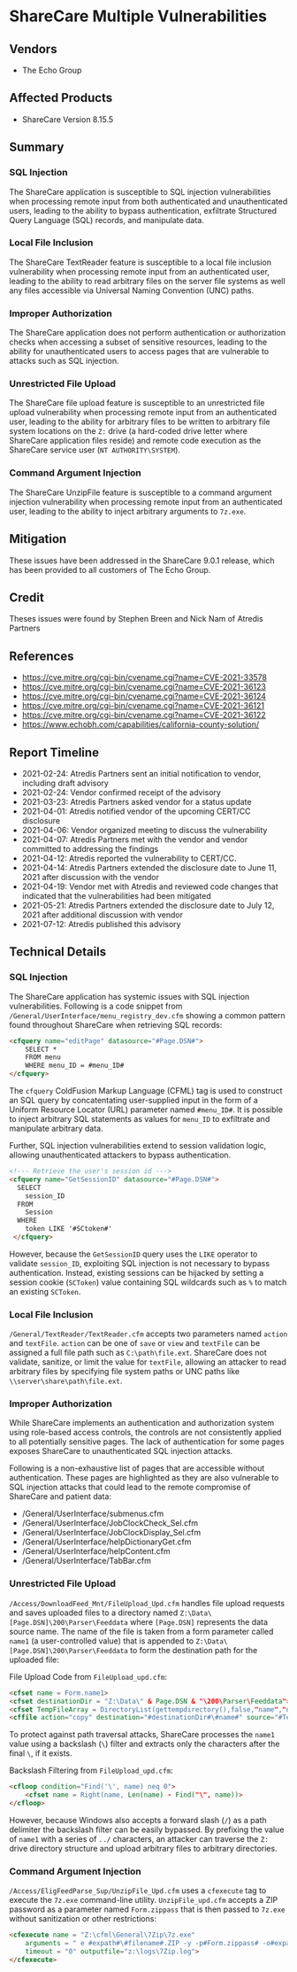 # ShareCare Multiple Vulnerabilities

## Vendors

* The Echo Group

## Affected Products

* ShareCare Version 8.15.5

## Summary

### SQL Injection
The ShareCare application is susceptible to SQL injection vulnerabilities when processing remote input from both authenticated and unauthenticated users, leading to the ability to bypass authentication, exfiltrate Structured Query Language (SQL) records, and manipulate data.

### Local File Inclusion
The ShareCare TextReader feature is susceptible to a local file inclusion vulnerability when processing remote input from an authenticated user, leading to the ability to read arbitrary files on the server file systems as well any files accessible via Universal Naming Convention (UNC) paths.

### Improper Authorization
The ShareCare application does not perform authentication or authorization checks when accessing a subset of sensitive resources, leading to the ability for unauthenticated users to access pages that are vulnerable to attacks such as SQL injection.

### Unrestricted File Upload
The ShareCare file upload feature is susceptible to an unrestricted file upload vulnerability when processing remote input from an authenticated user, leading to the ability for arbitrary files to be written to arbitrary file system locations on the `Z:` drive (a hard-coded drive letter where ShareCare application files reside) and remote code execution as the ShareCare service user (`NT AUTHORITY\SYSTEM`).

### Command Argument Injection
The ShareCare UnzipFile feature is susceptible to a command argument injection vulnerability when processing remote input from an authenticated user, leading to the ability to inject arbitrary arguments to `7z.exe`.

## Mitigation

These issues have been addressed in the ShareCare 9.0.1 release, which has been provided to all customers of The Echo Group.

## Credit

Theses issues were found by Stephen Breen and Nick Nam of Atredis Partners

## References

* https://cve.mitre.org/cgi-bin/cvename.cgi?name=CVE-2021-33578
* https://cve.mitre.org/cgi-bin/cvename.cgi?name=CVE-2021-36123
* https://cve.mitre.org/cgi-bin/cvename.cgi?name=CVE-2021-36124
* https://cve.mitre.org/cgi-bin/cvename.cgi?name=CVE-2021-36121
* https://cve.mitre.org/cgi-bin/cvename.cgi?name=CVE-2021-36122
* https://www.echobh.com/capabilities/california-county-solution/

## Report Timeline

* 2021-02-24: Atredis Partners sent an initial notification to vendor, including draft advisory
* 2021-02-24: Vendor confirmed receipt of the advisory
* 2021-03-23: Atredis Partners asked vendor for a status update
* 2021-04-01: Atredis notified vendor of the upcoming CERT/CC disclosure
* 2021-04-06: Vendor organized meeting to discuss the vulnerability
* 2021-04-07: Atredis Partners met with the vendor and vendor committed to addressing the findings
* 2021-04-12: Atredis reported the vulnerability to CERT/CC.
* 2021-04-14: Atredis Partners extended the disclosure date to June 11, 2021 after discussion with the vendor
* 2021-04-19: Vendor met with Atredis and reviewed code changes that indicated that the vulnerabilities had been mitigated 
* 2021-05-21: Atredis Partners extended the disclosure date to July 12, 2021 after additional discussion with vendor
* 2021-07-12: Atredis published this advisory

## Technical Details

### SQL Injection
The ShareCare application has systemic issues with SQL injection vulnerabilities. Following is a code snippet from `/General/UserInterface/menu_registry_dev.cfm` showing a common pattern found throughout ShareCare when retrieving SQL records: 

```html
<cfquery name="editPage" datasource="#Page.DSN#">
	SELECT *
	FROM menu
	WHERE menu_ID = #menu_ID#
</cfquery>
```

The `cfquery` ColdFusion Markup Language (CFML) tag is used to construct an SQL query by concatentating user-supplied input in the form of a Uniform Resource Locator (URL) parameter named `#menu_ID#`. It is possible to inject arbitrary SQL statements as values for `menu_ID` to exfiltrate and manipulate arbitrary data.

Further, SQL injection vulnerabilities extend to session validation logic, allowing unauthenticated attackers to bypass authentication. 

```html
<!--- Retrieve the user's session id --->
<cfquery name="GetSessionID" datasource="#Page.DSN#">
  SELECT
    session_ID
  FROM
    Session
  WHERE
    token LIKE '#SCtoken#'
 </cfquery>
 ```

However, because the `GetSessionID` query uses the `LIKE` operator to validate `session_ID`, exploiting SQL injection is not necessary to bypass authentication. Instead, existing sessions can be hijacked by setting a session cookie (`SCToken`) value containing SQL wildcards such as `%` to match an existing `SCToken`.

### Local File Inclusion
`/General/TextReader/TextReader.cfm` accepts two parameters named `action` and `textFile`. `action` can be one of `save` or `view` and `textFile` can be assigned a full file path such as `C:\path\file.ext`. ShareCare does not validate, sanitize, or limit the value for `textFile`, allowing an attacker to read arbitrary files by specifying file system paths or UNC paths like `\\server\share\path\file.ext`.

### Improper Authorization
While ShareCare implements an authentication and authorization system using role-based access controls, the controls are not consistently applied to all potentially sensitive pages. The lack of authentication for some pages exposes ShareCare to unauthenticated SQL injection attacks.

Following is a non-exhaustive list of pages that are accessible without authentication. These pages are highlighted as they are also vulnerable to SQL injection attacks that could lead to the remote compromise of ShareCare and patient data:

- /General/UserInterface/submenus.cfm
- /General/UserInterface/JobClockCheck_Sel.cfm
- /General/UserInterface/JobClockDisplay_Sel.cfm
- /General/UserInterface/helpDictionaryGet.cfm
- /General/UserInterface/helpContent.cfm
- /General/UserInterface/TabBar.cfm

### Unrestricted File Upload
`/Access/DownloadFeed_Mnt/FileUpload_Upd.cfm` handles file upload requests and saves uploaded files to a directory named `Z:\Data\[Page.DSN]\200\Parser\Feeddata` where `[Page.DSN]` represents the data source name. The name of the file is taken from a form parameter called `name1` (a user-controlled value) that is appended to `Z:\Data\[Page.DSN]\200\Parser\Feeddata` to form the destination path for the uploaded file:

File Upload Code from `FileUpload_upd.cfm`:
```html
<cfset name = Form.name1>
<cfset destinationDir = "Z:\Data\" & Page.DSN & "\200\Parser\Feeddata">
<cfset TempFileArray = DirectoryList(gettempdirectory(),false,"name","neotmp*.tmp")>
<cffile action="copy" destination="#destinationDir#\#name#" source="#TempFileArray[1]#"

```

To protect against path traversal attacks, ShareCare processes the `name1` value using a backslash (`\`) filter and extracts only the characters after the final `\`, if it exists. 

Backslash Filtering from `FileUpload_upd.cfm`:
```html
<cfloop condition="Find('\', name) neq 0">
	<cfset name = Right(name, Len(name) - Find("\", name))>
</cfloop>
```

However, because Windows also accepts a forward slash (`/`) as a path delimiter the backslash filter can be easily bypassed. By prefixing the value of `name1` with a series of `../` characters, an attacker can traverse the `Z:` drive directory structure and upload arbitrary files to arbitrary directories. 

### Command Argument Injection
`/Access/EligFeedParse_Sup/UnzipFile_Upd.cfm` uses a `cfexecute` tag to execute the `7z.exe` command-line utility. `UnzipFile_upd.cfm` accepts a ZIP password as a parameter named `Form.zippass` that is then passed to `7z.exe` without sanitization or other restrictions:

```html
<cfexecute name = "Z:\cfml\General\7Zip\7z.exe"
	arguments = " e #expath#\#filename#.ZIP -y -p#Form.zippass# -o#expath#"
	timeout = "0" outputfile="z:\logs\7Zip.log">
</cfexecute>
```
